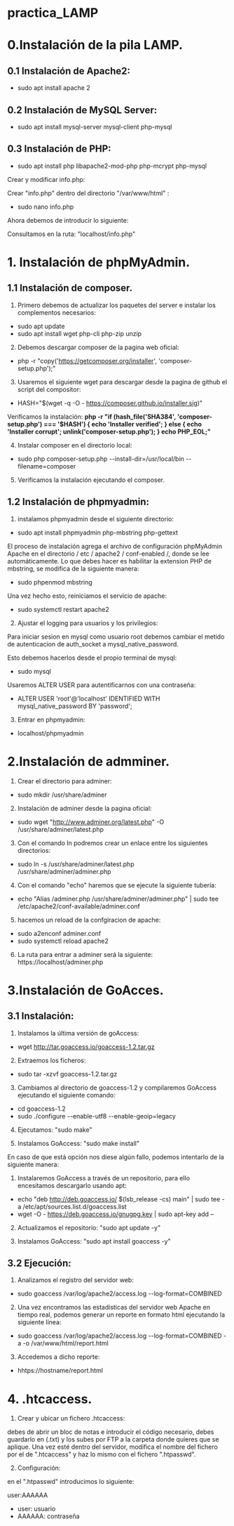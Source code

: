 # practica_LAMP



# 0.Instalación de la pila LAMP.


## 0.1 Instalación de Apache2:

* sudo apt install apache 2

## 0.2 Instalación de MySQL Server:

* sudo apt install mysql-server mysql-client php-mysql

## 0.3 Instalación de PHP:

* sudo apt install php libapache2-mod-php php-mcrypt php-mysql

Crear y modificar info.php:

Crear "info.php" dentro del directorio "/var/www/html" :

* sudo nano info.php

Ahora debemos de introducir lo siguiente:

<?php

phpinfo();

?>

Consultamos en la ruta: "localhost/info.php"


# 1. Instalación de phpMyAdmin.

## 1.1 Instalación de composer.

1. Primero debemos de actualizar los paquetes del server e instalar los complementos necesarios:

* sudo apt update
* sudo apt install wget php-cli php-zip unzip

2. Debemos descargar composer de la pagina web oficial:

* php -r "copy('https://getcomposer.org/installer', 'composer-setup.php');"

3. Usaremos el siguiente wget para descargar desde la pagina de github el script del compositor:

* HASH="$(wget -q -O - https://composer.github.io/installer.sig)"

Verificamos la instalación: **php -r "if (hash_file('SHA384', 'composer-setup.php') === '$HASH') { echo 'Installer verified'; } else { echo 'Installer corrupt'; unlink('composer-setup.php'); } echo PHP_EOL;"**

4. Instalar composer en el directorio local: 

* sudo php composer-setup.php --install-dir=/usr/local/bin --filename=composer

5. Verificamos la instalación ejecutando el composer.

## 1.2 Instalación de phpmyadmin:

1. instalamos phpmyadmin desde el siguiente directorio:

* sudo apt install phpmyadmin php-mbstring php-gettext

El proceso de instalación agrega el archivo de configuración phpMyAdmin Apache en el directorio / etc / apache2 / conf-enabled /, donde se lee automáticamente. Lo que debes hacer es habilitar la extension PHP de mbstring, se modifica de la siguiente manera:

* sudo phpenmod mbstring

Una vez hecho esto, reiniciamos el servicio de apache:

* sudo systemctl restart apache2

2. Ajustar el logging para usuarios y los privilegios:

Para iniciar sesion en mysql como usuario root debemos cambiar el metido de autenticacion de auth_socket a mysql_native_password.

Esto debemos hacerlos desde el propio terminal de mysql:

* sudo mysql

Usaremos ALTER USER para autentificarnos con una contraseña:

* ALTER USER 'root'@'localhost' IDENTIFIED WITH mysql_native_password BY 'password';

3. Entrar en phpmyadmin: 

* localhost/phpmyadmin



# 2.Instalación de admminer.

1. Crear el directorio para adminer:

* sudo mkdir /usr/share/adminer

2. Instalación de adminer desde la pagina oficial:

* sudo wget "http://www.adminer.org/latest.php" -O /usr/share/adminer/latest.php

3. Con el comando ln podremos crear un enlace entre los siguientes directorios:

* sudo ln -s /usr/share/adminer/latest.php /usr/share/adminer/adminer.php

4. Con el comando "echo" haremos que se ejecute la siguiente tubería:

* echo "Alias /adminer.php /usr/share/adminer/adminer.php" | sudo tee /etc/apache2/conf-available/adminer.conf

5. hacemos un reload de la confgiracion de apache:

* sudo a2enconf adminer.conf
* sudo systemctl reload apache2

6. La ruta para entrar a adminer será la siguiente: https://localhost/adminer.php



# 3.Instalación de GoAcces.

## 3.1 Instalación:

1. Instalamos la última versión de goAccess:

* wget http://tar.goaccess.io/goaccess-1.2.tar.gz

2. Extraemos los ficheros:

* sudo tar -xzvf goaccess-1.2.tar.gz

3. Cambiamos al directorio de goaccess-1.2 y compilaremos GoAccess ejecutando el siguiente comando: 

* cd goaccess-1.2
* sudo ./configure --enable-utf8 --enable-geoip=legacy

4. Ejecutamos: "sudo make"

5. Instalamos GoAccess: "sudo make install"

En caso de que está opción nos diese algún fallo, podemos intentarlo de la siguiente manera:

1. Instalaremos GoAccess a través de un repositorio, para ello encesitamos descargarlo usando apt:

* echo "deb http://deb.goaccess.io/ $(lsb_release -cs) main" | sudo tee -a /etc/apt/sources.list.d/goaccess.list
* wget -O - https://deb.goaccess.io/gnugpg.key | sudo apt-key add –

2. Actualizamos el repositorio: "sudo apt update -y"

3. Instalamos GoAccess: "sudo apt install goaccess -y"

## 3.2 Ejecución:

1. Analizamos el registro del servidor web:

* sudo goaccess /var/log/apache2/access.log --log-format=COMBINED

2. Una vez encontramos las estadisticas del servidor web Apache en tiempo real, podemos generar un reporte en formato html ejecutando la siguiente línea:

* sudo goaccess /var/log/apache2/access.log --log-format=COMBINED -a -o /var/www/html/report.html

3. Accedemos a dicho reporte: 

* hhtps://hostname/report.html



# 4. .htcaccess.

1. Crear y ubicar un fichero .htcaccess:

debes de abrir un bloc de notas e introducir el código necesario, debes guardarlo en (.txt) y los subes por FTP a la carpeta donde quieres que se aplique. Una vez esté dentro del servidor, modifica el nombre del fichero por el de ".htcaccess" y haz lo mismo con el fichero ".htpasswd".

2. Configuración:

en el ".htpasswd" introducimos lo siguiente:

user:AAAAAA

* user: usuario
* AAAAAA: contraseña

















